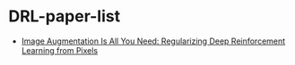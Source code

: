 # DRL-paper-list
* [Image Augmentation Is All You Need: Regularizing Deep Reinforcement Learning from Pixels](https://arxiv.org/pdf/2004.13649.pdf)
